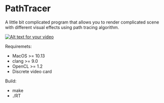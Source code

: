 # PathTracer
A little bit complicated program that allows you to render complicated scene with different visual effects using path tracing algorithm.

[![Alt text for your video](https://img.youtube.com/vi/sgGH-kngiGQ/0.jpg)](https://youtu.be/sgGH-kngiGQ)

Requiremets:
  - MacOS >= 10.13
  - clang >= 9.0
  - OpenCL >= 1.2
  - Discrete video card

Build:
  - make
  - ./RT
